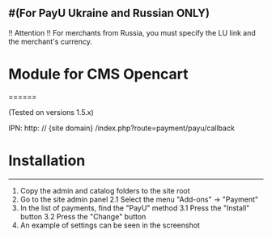 #(For PayU Ukraine and Russian ONLY)
------

!! Attention !!
For merchants from Russia, you must specify the LU link and the merchant's currency.

# Module for CMS Opencart
======

(Tested on versions 1.5.x)

IPN: http: // {site domain} /index.php?route=payment/payu/callback

# Installation
-------------
1. Copy the admin and catalog folders to the site root
2. Go to the site admin panel
2.1 Select the menu "Add-ons" -> "Payment"
3. In the list of payments, find the "PayU" method
3.1 Press the "Install" button
3.2 Press the "Change" button
4. An example of settings can be seen in the screenshot


[1]: https://raw.github.com/PayUUA/Opencart-1.5/master/screenshot.png 
